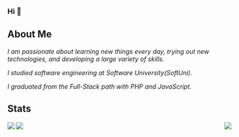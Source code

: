 ### Hi 👋

## About Me

*I am passionate about learning new things every day, trying out new technologies, and developing a large variety of skills.*

*I studied software engineering at Software University(SoftUni).*

*I graduated from the Full-Stack path with PHP and JavaScript.*

## Stats

<a href="https://github.com/tonyhristov">
  <img align="right" src="https://github-readme-stats.vercel.app/api/top-langs/?username=tonyhristov&theme=nightowl" />
</a>

<a href="https://github.com/tonyhristov">
  <img align="left" src="https://github-readme-stats.vercel.app/api?username=tonyhristov&count_private=true&show_icons=true&theme=nightowl" />
</a>

<a href="https://github.com/tonyhristov">
  <img align="left" src="https://github-readme-stats.vercel.app/api/wakatime?username=tonyhristov&theme=nightowl" />
</a>
